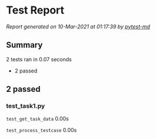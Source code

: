 # Test Report

*Report generated on 10-Mar-2021 at 01:17:39 by [pytest-md]*

[pytest-md]: https://github.com/hackebrot/pytest-md

## Summary

2 tests ran in 0.07 seconds

- 2 passed

## 2 passed

### test_task1.py

`test_get_task_data` 0.00s

`test_process_testcase` 0.00s
